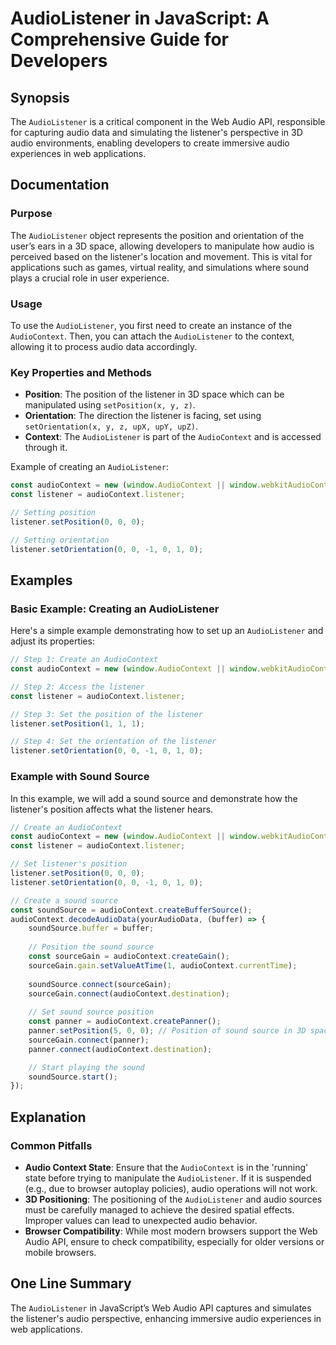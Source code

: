 <!--
Meta Description: # AudioListener in JavaScript: A Comprehensive Guide for Developers ## Synopsis The `AudioListener` is a critical component in the Web Audio API, resp...
Meta Keywords: listener, audiocontext, audio, audiolistener, position
-->

# AudioListener in JavaScript: A Comprehensive Guide for Developers

## Synopsis
The `AudioListener` is a critical component in the Web Audio API, responsible for capturing audio data and simulating the listener's perspective in 3D audio environments, enabling developers to create immersive audio experiences in web applications.

## Documentation
### Purpose
The `AudioListener` object represents the position and orientation of the user’s ears in a 3D space, allowing developers to manipulate how audio is perceived based on the listener's location and movement. This is vital for applications such as games, virtual reality, and simulations where sound plays a crucial role in user experience.

### Usage
To use the `AudioListener`, you first need to create an instance of the `AudioContext`. Then, you can attach the `AudioListener` to the context, allowing it to process audio data accordingly.

### Key Properties and Methods
- **Position**: The position of the listener in 3D space which can be manipulated using `setPosition(x, y, z)`.
- **Orientation**: The direction the listener is facing, set using `setOrientation(x, y, z, upX, upY, upZ)`.
- **Context**: The `AudioListener` is part of the `AudioContext` and is accessed through it.

Example of creating an `AudioListener`:
```javascript
const audioContext = new (window.AudioContext || window.webkitAudioContext)();
const listener = audioContext.listener;

// Setting position
listener.setPosition(0, 0, 0);

// Setting orientation
listener.setOrientation(0, 0, -1, 0, 1, 0);
```

## Examples
### Basic Example: Creating an AudioListener
Here's a simple example demonstrating how to set up an `AudioListener` and adjust its properties:

```javascript
// Step 1: Create an AudioContext
const audioContext = new (window.AudioContext || window.webkitAudioContext)();

// Step 2: Access the listener
const listener = audioContext.listener;

// Step 3: Set the position of the listener
listener.setPosition(1, 1, 1);

// Step 4: Set the orientation of the listener
listener.setOrientation(0, 0, -1, 0, 1, 0);
```

### Example with Sound Source
In this example, we will add a sound source and demonstrate how the listener's position affects what the listener hears.

```javascript
// Create an AudioContext
const audioContext = new (window.AudioContext || window.webkitAudioContext)();
const listener = audioContext.listener;

// Set listener's position
listener.setPosition(0, 0, 0);
listener.setOrientation(0, 0, -1, 0, 1, 0);

// Create a sound source
const soundSource = audioContext.createBufferSource();
audioContext.decodeAudioData(yourAudioData, (buffer) => {
    soundSource.buffer = buffer;
    
    // Position the sound source
    const sourceGain = audioContext.createGain();
    sourceGain.gain.setValueAtTime(1, audioContext.currentTime);
    
    soundSource.connect(sourceGain);
    sourceGain.connect(audioContext.destination);
    
    // Set sound source position
    const panner = audioContext.createPanner();
    panner.setPosition(5, 0, 0); // Position of sound source in 3D space
    sourceGain.connect(panner);
    panner.connect(audioContext.destination);

    // Start playing the sound
    soundSource.start();
});
```

## Explanation
### Common Pitfalls
- **Audio Context State**: Ensure that the `AudioContext` is in the 'running' state before trying to manipulate the `AudioListener`. If it is suspended (e.g., due to browser autoplay policies), audio operations will not work.
- **3D Positioning**: The positioning of the `AudioListener` and audio sources must be carefully managed to achieve the desired spatial effects. Improper values can lead to unexpected audio behavior.
- **Browser Compatibility**: While most modern browsers support the Web Audio API, ensure to check compatibility, especially for older versions or mobile browsers.

## One Line Summary
The `AudioListener` in JavaScript’s Web Audio API captures and simulates the listener's audio perspective, enhancing immersive audio experiences in web applications.